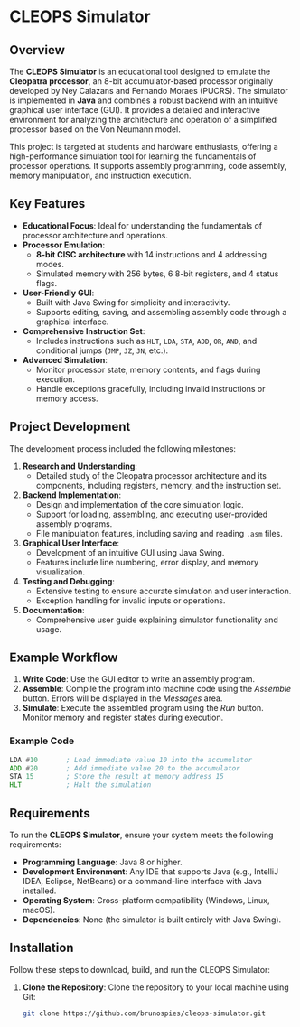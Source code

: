 # CLEOPS Simulator

## Overview

The **CLEOPS Simulator** is an educational tool designed to emulate the **Cleopatra processor**, an 8-bit accumulator-based processor originally developed by Ney Calazans and Fernando Moraes (PUCRS). The simulator is implemented in **Java** and combines a robust backend with an intuitive graphical user interface (GUI). It provides a detailed and interactive environment for analyzing the architecture and operation of a simplified processor based on the Von Neumann model.

This project is targeted at students and hardware enthusiasts, offering a high-performance simulation tool for learning the fundamentals of processor operations. It supports assembly programming, code assembly, memory manipulation, and instruction execution.

## Key Features

- **Educational Focus**: Ideal for understanding the fundamentals of processor architecture and operations.
- **Processor Emulation**:
  - **8-bit CISC architecture** with 14 instructions and 4 addressing modes.
  - Simulated memory with 256 bytes, 6 8-bit registers, and 4 status flags.
- **User-Friendly GUI**:
  - Built with Java Swing for simplicity and interactivity.
  - Supports editing, saving, and assembling assembly code through a graphical interface.
- **Comprehensive Instruction Set**:
  - Includes instructions such as `HLT`, `LDA`, `STA`, `ADD`, `OR`, `AND`, and conditional jumps (`JMP`, `JZ`, `JN`, etc.).
- **Advanced Simulation**:
  - Monitor processor state, memory contents, and flags during execution.
  - Handle exceptions gracefully, including invalid instructions or memory access.

## Project Development

The development process included the following milestones:

1. **Research and Understanding**:
   - Detailed study of the Cleopatra processor architecture and its components, including registers, memory, and the instruction set.
2. **Backend Implementation**:
   - Design and implementation of the core simulation logic.
   - Support for loading, assembling, and executing user-provided assembly programs.
   - File manipulation features, including saving and reading `.asm` files.
3. **Graphical User Interface**:
   - Development of an intuitive GUI using Java Swing.
   - Features include line numbering, error display, and memory visualization.
4. **Testing and Debugging**:
   - Extensive testing to ensure accurate simulation and user interaction.
   - Exception handling for invalid inputs or operations.
5. **Documentation**:
   - Comprehensive user guide explaining simulator functionality and usage.

## Example Workflow

1. **Write Code**: Use the GUI editor to write an assembly program.
2. **Assemble**: Compile the program into machine code using the *Assemble* button. Errors will be displayed in the *Messages* area.
3. **Simulate**: Execute the assembled program using the *Run* button. Monitor memory and register states during execution.

### Example Code

```asm
LDA #10       ; Load immediate value 10 into the accumulator
ADD #20       ; Add immediate value 20 to the accumulator
STA 15        ; Store the result at memory address 15
HLT           ; Halt the simulation
```

## Requirements

To run the **CLEOPS Simulator**, ensure your system meets the following requirements:

- **Programming Language**: Java 8 or higher.
- **Development Environment**: Any IDE that supports Java (e.g., IntelliJ IDEA, Eclipse, NetBeans) or a command-line interface with Java installed.
- **Operating System**: Cross-platform compatibility (Windows, Linux, macOS).
- **Dependencies**: None (the simulator is built entirely with Java Swing).

## Installation

Follow these steps to download, build, and run the CLEOPS Simulator:

1. **Clone the Repository**:
   Clone the repository to your local machine using Git:
   ```bash
   git clone https://github.com/brunospies/cleops-simulator.git
